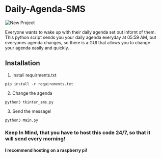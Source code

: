 # Daily-Agenda-SMS
![New Project](https://user-images.githubusercontent.com/109172537/209053509-356405fb-7a4d-4105-a98b-89304b541c50.png)


Everyone wants to wake up with their daily agenda set out infornt of them. This python script sends you your daily agenda everyday at 05:59 AM, but everyones agenda changes, so there is a GUI that allows you to change your agenda easily and quickly.


## Installation

1. Install requirments.txt
```
pip install -r requirements.txt
```
2. Change the agenda
```
python3 tkinter_sms.py
```
3. Send the message!
```
python3 Main.py
```

### Keep In Mind, that you have to host this code 24/7, so that it will send every morning!
#### I recommend hosting on a raspberry pi!
